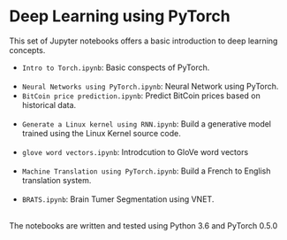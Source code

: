 # Deep Learning using PyTorch 
This set of Jupyter notebooks offers a basic introduction to deep learning concepts. </br>
<ul>
<li> <code>Intro to Torch.ipynb</code>: Basic conspects of PyTorch.</li></br>
<li> <code>Neural Networks using PyTorch.ipynb</code>: Neural Network using PyTorch.</li></b>
<li> <code>BitCoin price prediction.ipynb</code>: Predict BitCoin prices based on historical data.</li></br>
<li> <code>Generate a Linux kernel using RNN.ipynb</code>: Build a generative model trained using the Linux Kernel source code.</li></br>
<li> <code>glove word vectors.ipynb</code>: Introdcution to GloVe word vectors</li> </br>
<li> <code>Machine Translation using PyTorch.ipynb</code>: Build a French to English translation system.</li> </br>
<li> <code>BRATS.ipynb</code>: Brain Tumer Segmentation using VNET.</li> </br>
</ul>
The notebooks are written and tested using Python 3.6 and PyTorch 0.5.0

